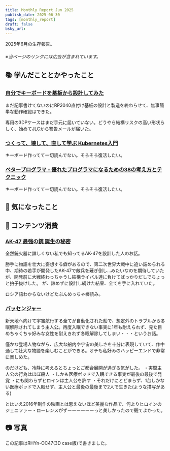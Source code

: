 ```yaml
---
title: Monthly Report Jun 2025
publish_date: 2025-06-30
tags: [monthly_report]
draft: false
bsky_url: 
---
```


2025年6月の生存報告。

###### ※当ページのリンクには広告が含まれています。

## 📚 学んだこととかやったこと

### [自分でキーボードを基板から設計してみた](https://github.com/ryoo14/rhyn-oc47)

まだ記事書けてないのにRP2040直付け基板の設計と製造を終わらせて、無事簡単な動作確認はできた。

専用の3DPケースはまだ手元に届いていない。どうやら結構リスクの高い形状らしく、始めてJLCから警告メールが届いた。

### [つくって、壊して、直して学ぶ Kubernetes入門](https://amzn.to/4c22Caf)

キーボード作ってて一切読んでない。そろそろ復活したい。

### [ベタープログラマ - 優れたプログラマになるための38の考え方とテクニック](https://amzn.to/4cShCI6)

キーボード作ってて一切読んでない。そろそろ復活したい。

## 🧐 気になったこと 


## 👾 コンテンツ消費

### [AK-47 最強の銃 誕生の秘密](https://filmarks.com/movies/92667)

全然銃火器に詳しくない私でも知ってるAK-47を設計した人のお話。

勝手に物語を壮大に妄想する癖があるので、第二次世界大戦中に追い詰められる中、期待の若手が開発したAK-47で敵兵を薙ぎ倒し…みたいなのを期待していたが、開発前に大戦終わっちゃうし結構ライバル達に負けてばっかりだしでちょっと拍子抜けした。
が、諦めずに設計し続けた結果、全てを手に入れていた。

ロシア語わからないけどたぶんめっちゃ棒読み。

### [パッセンジャー](https://filmarks.com/movies/62913)

新天地へ向けて宇宙航行する全てが自動化された船で、想定外のトラブルから冬眠解除されてしまう主人公。再度入眠できない事実に1年も耐えられず、見た目めちゃくちゃ好みな女性を耐えきれず冬眠解除してしまい・・・というお話。

僅かな登場人物ながら、広大な船内や宇宙の美しさを十分に表現していて、作中通して壮大な物語を楽しむことができる。オチも私好みのハッピーエンドで非常に楽しめた。

のだけども、冷静に考えるとちょっとご都合展開が過ぎる気がした。
・実際主人公の行為はほぼ殺人
・しかも医療ポッドで入眠できる事実が最後の最後で発覚
・にも関わらずヒロインは主人公を許す
・それだけにとどまらず、1台しかない医療ポッドで入眠せず、主人公と最後の最後まで2人で生きた(ような描写がある)

とはいえ2016年制作の映画とは思えないほど美麗な作品で、何よりヒロインのジェニファー・ローレンスがずーーーーーーっと美しかったので観てよかった。

## 📷 写真


この記事はRHYn-OC47(3D case版)で書きました。
